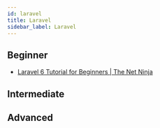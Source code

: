 ```yaml
---
id: laravel
title: Laravel
sidebar_label: Laravel
---
```


## Beginner

- [Laravel 6 Tutorial for Beginners | The Net Ninja](https://www.youtube.com/playlist?list=PL4cUxeGkcC9hL6aCFKyagrT1RCfVN4w2Q)

## Intermediate

## Advanced
